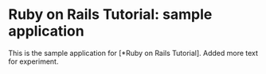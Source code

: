 # Ruby on Rails Tutorial: sample application

This is the sample application for [*Ruby on Rails Tutorial]. Added more text for experiment.